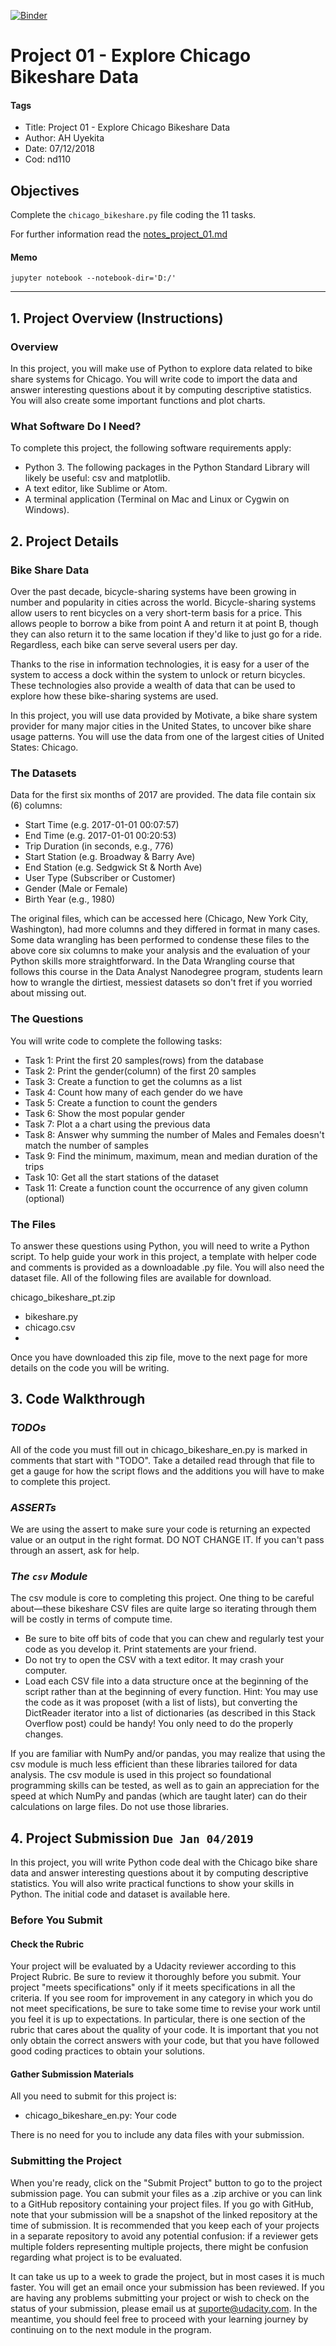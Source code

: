 [![Binder](https://mybinder.org/badge_logo.svg)](https://mybinder.org/v2/gh/AndersonUyekita/ND110_data_science_foundations_01/master?filepath=%2F02-Chapter_02%2F00-Project_01%2Fudacity_nd110_project_01.ipynb)

# Project 01 - Explore Chicago Bikeshare Data

#### Tags
* Title: Project 01 - Explore Chicago Bikeshare Data
* Author: AH Uyekita
* Date: 07/12/2018
* Cod: nd110

## Objectives

Complete the `chicago_bikeshare.py` file coding the 11 tasks.

For further information read the [notes_project_01.md](https://github.com/AndersonUyekita/udacity_data_science_foundation_01/blob/master/02-Part_02/01-Project/udacity_nd110_project_01.md)

#### Memo
```
jupyter notebook --notebook-dir='D:/'
```

****************************************************
## 1. Project Overview (Instructions)

### Overview

In this project, you will make use of Python to explore data related to bike share systems for Chicago. You will write code to import the data and answer interesting questions about it by computing descriptive statistics. You will also create some important functions and plot charts.

### What Software Do I Need?

To complete this project, the following software requirements apply:

* Python 3. The following packages in the Python Standard Library will likely be useful: csv and matplotlib.
* A text editor, like Sublime or Atom.
* A terminal application (Terminal on Mac and Linux or Cygwin on Windows).

## 2. Project Details

### Bike Share Data

Over the past decade, bicycle-sharing systems have been growing in number and popularity in cities across the world. Bicycle-sharing systems allow users to rent bicycles on a very short-term basis for a price. This allows people to borrow a bike from point A and return it at point B, though they can also return it to the same location if they'd like to just go for a ride. Regardless, each bike can serve several users per day.

Thanks to the rise in information technologies, it is easy for a user of the system to access a dock within the system to unlock or return bicycles. These technologies also provide a wealth of data that can be used to explore how these bike-sharing systems are used.

In this project, you will use data provided by Motivate, a bike share system provider for many major cities in the United States, to uncover bike share usage patterns. You will use the data from one of the largest cities of United States: Chicago.

### The Datasets

Data for the first six months of 2017 are provided. The data file contain six (6) columns:

* Start Time (e.g. 2017-01-01 00:07:57)
* End Time (e.g. 2017-01-01 00:20:53)
* Trip Duration (in seconds, e.g., 776)
* Start Station (e.g. Broadway & Barry Ave)
* End Station (e.g. Sedgwick St & North Ave)
* User Type (Subscriber or Customer)
* Gender (Male or Female)
* Birth Year (e.g., 1980)


The original files, which can be accessed here (Chicago, New York City, Washington), had more columns and they differed in format in many cases. Some data wrangling has been performed to condense these files to the above core six columns to make your analysis and the evaluation of your Python skills more straightforward. In the Data Wrangling course that follows this course in the Data Analyst Nanodegree program, students learn how to wrangle the dirtiest, messiest datasets so don't fret if you worried about missing out.

### The Questions

You will write code to complete the following tasks:

* Task 1: Print the first 20 samples(rows) from the database
* Task 2: Print the gender(column) of the first 20 samples
* Task 3: Create a function to get the columns as a list
* Task 4: Count how many of each gender do we have
* Task 5: Create a function to count the genders
* Task 6: Show the most popular gender
* Task 7: Plot a a chart using the previous data
* Task 8: Answer why summing the number of Males and Females doesn't match the number of samples
* Task 9: Find the minimum, maximum, mean and median duration of the trips
* Task 10: Get all the start stations of the dataset
* Task 11: Create a function count the occurrence of any given column (optional)

### The Files

To answer these questions using Python, you will need to write a Python script. To help guide your work in this project, a template with helper code and comments is provided as a downloadable .py file. You will also need the dataset file. All of the following files are available for download.

chicago_bikeshare_pt.zip

* bikeshare.py
* chicago.csv
*
Once you have downloaded this zip file, move to the next page for more details on the code you will be writing.

## 3. Code Walkthrough

### _TODOs_
All of the code you must fill out in chicago_bikeshare_en.py is marked in comments that start with "TODO". Take a detailed read through that file to get a gauge for how the script flows and the additions you will have to make to complete this project.

### _ASSERTs_
We are using the assert to make sure your code is returning an expected value or an output in the right format. DO NOT CHANGE IT. If you can't pass through an assert, ask for help.

### _The `csv` Module_
The csv module is core to completing this project. One thing to be careful about—these bikeshare CSV files are quite large so iterating through them will be costly in terms of compute time.

* Be sure to bite off bits of code that you can chew and regularly test your code as you develop it. Print statements are your friend.
* Do not try to open the CSV with a text editor. It may crash your computer.
* Load each CSV file into a data structure once at the beginning of the script rather than at the beginning of every function. Hint: You may use the code as it was proposet (with a list of lists), but converting the DictReader iterator into a list of dictionaries (as described in this Stack Overflow post) could be handy! You only need to do the properly changes.

If you are familiar with NumPy and/or pandas, you may realize that using the csv module is much less efficient than these libraries tailored for data analysis. The csv module is used in this project so foundational programming skills can be tested, as well as to gain an appreciation for the speed at which NumPy and pandas (which are taught later) can do their calculations on large files. Do not use those libraries.

## 4. Project Submission `Due Jan 04/2019`

In this project, you will write Python code deal with the Chicago bike share data and answer interesting questions about it by computing descriptive statistics. You will also write practical functions to show your skills in Python. The initial code and dataset is available here.

### Before You Submit

#### Check the Rubric

Your project will be evaluated by a Udacity reviewer according to this Project Rubric. Be sure to review it thoroughly before you submit. Your project "meets specifications" only if it meets specifications in all the criteria. If you see room for improvement in any category in which you do not meet specifications, be sure to take some time to revise your work until you feel it is up to expectations. In particular, there is one section of the rubric that cares about the quality of your code. It is important that you not only obtain the correct answers with your code, but that you have followed good coding practices to obtain your solutions.

#### Gather Submission Materials

All you need to submit for this project is:

* chicago_bikeshare_en.py: Your code

There is no need for you to include any data files with your submission.

### Submitting the Project

When you're ready, click on the "Submit Project" button to go to the project submission page. You can submit your files as a .zip archive or you can link to a GitHub repository containing your project files. If you go with GitHub, note that your submission will be a snapshot of the linked repository at the time of submission. It is recommended that you keep each of your projects in a separate repository to avoid any potential confusion: if a reviewer gets multiple folders representing multiple projects, there might be confusion regarding what project is to be evaluated.

It can take us up to a week to grade the project, but in most cases it is much faster. You will get an email once your submission has been reviewed. If you are having any problems submitting your project or wish to check on the status of your submission, please email us at suporte@udacity.com. In the meantime, you should feel free to proceed with your learning journey by continuing on to the next module in the program.
